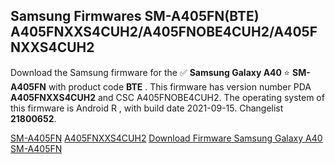 <h2>Samsung Firmwares SM-A405FN(BTE) A405FNXXS4CUH2/A405FNOBE4CUH2/A405FNXXS4CUH2</h2>
Download the Samsung firmware for the ✅ <strong>Samsung Galaxy A40 </strong> ⭐ <strong>SM-A405FN</strong> with product code <strong>BTE</strong> . This firmware has version number PDA <strong>A405FNXXS4CUH2</strong> and CSC A405FNOBE4CUH2. The operating system of this firmware is Android R , with build date 2021-09-15. Changelist <strong>21800652</strong>.


[SM-A405FN](https://samfirm.shop/samsung/model/SM-A405FN)
[A405FNXXS4CUH2](https://samfirm.shop/samsung/pda/A405FNXXS4CUH2)
[Download Firmware Samsung Galaxy A40 SM-A405FN](https://samfirm.shop/samsung/firmware/457499)
